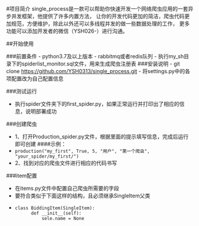 #项目简介
single_process是一款可以帮助你快速开发一个网络爬虫应用的一套异步并发框架，他提供了许多内置方法，
让你的开发代码更加的简洁，爬虫代码更加规范，方便维护，除此以外还可以多线程并发的做一些数据处理的工作，
更多功能可以添加开发者的微信（YSH026-）进行沟通。

##开始使用

###前置条件
    - python3.7及以上版本
    - rabbitmq或者redis队列
    - 执行my_sh目录下的spiderlist_monitor.sql文件，用来生成爬虫注册表
###安装说明
    - git clone https://github.com/YSH0313/single_process.git
    - 将settings.py中的各项配置改为自己配置信息

###测试运行
- 执行spider文件夹下的first_spider.py，如果正常运行并打印出了相应的信息，说明部署成功

###创建爬虫
- 1、打开Production_spider.py文件，根据里面的提示填写信息，完成后运行即可创建
####示例：
- `production("my_first", True, 5, "用户", "第一个爬虫", "your_spider/my_first/")`
- 2、找到对应的爬虫文件进行相应的代码书写

###item配置
- 在items.py文件中配置自己爬虫所需要的字段
- 要符合类似于下面这样的结构，且必须继承SingleItem父类
- ```
  class BiddingItem(SingleItem):
        def __init__(self):
            sele.name = None
  ```